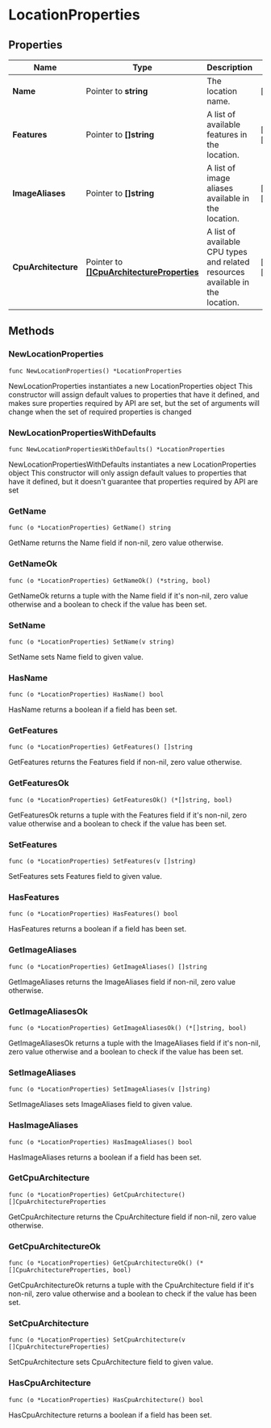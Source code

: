 # LocationProperties

## Properties

|Name | Type | Description | Notes|
|------------ | ------------- | ------------- | -------------|
|**Name** | Pointer to **string** | The location name. | [optional] |
|**Features** | Pointer to **[]string** | A list of available features in the location. | [optional] [readonly] |
|**ImageAliases** | Pointer to **[]string** | A list of image aliases available in the location. | [optional] [readonly] |
|**CpuArchitecture** | Pointer to [**[]CpuArchitectureProperties**](CpuArchitectureProperties.md) | A list of available CPU types and related resources available in the location. | [optional] [readonly] |

## Methods

### NewLocationProperties

`func NewLocationProperties() *LocationProperties`

NewLocationProperties instantiates a new LocationProperties object
This constructor will assign default values to properties that have it defined,
and makes sure properties required by API are set, but the set of arguments
will change when the set of required properties is changed

### NewLocationPropertiesWithDefaults

`func NewLocationPropertiesWithDefaults() *LocationProperties`

NewLocationPropertiesWithDefaults instantiates a new LocationProperties object
This constructor will only assign default values to properties that have it defined,
but it doesn't guarantee that properties required by API are set

### GetName

`func (o *LocationProperties) GetName() string`

GetName returns the Name field if non-nil, zero value otherwise.

### GetNameOk

`func (o *LocationProperties) GetNameOk() (*string, bool)`

GetNameOk returns a tuple with the Name field if it's non-nil, zero value otherwise
and a boolean to check if the value has been set.

### SetName

`func (o *LocationProperties) SetName(v string)`

SetName sets Name field to given value.

### HasName

`func (o *LocationProperties) HasName() bool`

HasName returns a boolean if a field has been set.

### GetFeatures

`func (o *LocationProperties) GetFeatures() []string`

GetFeatures returns the Features field if non-nil, zero value otherwise.

### GetFeaturesOk

`func (o *LocationProperties) GetFeaturesOk() (*[]string, bool)`

GetFeaturesOk returns a tuple with the Features field if it's non-nil, zero value otherwise
and a boolean to check if the value has been set.

### SetFeatures

`func (o *LocationProperties) SetFeatures(v []string)`

SetFeatures sets Features field to given value.

### HasFeatures

`func (o *LocationProperties) HasFeatures() bool`

HasFeatures returns a boolean if a field has been set.

### GetImageAliases

`func (o *LocationProperties) GetImageAliases() []string`

GetImageAliases returns the ImageAliases field if non-nil, zero value otherwise.

### GetImageAliasesOk

`func (o *LocationProperties) GetImageAliasesOk() (*[]string, bool)`

GetImageAliasesOk returns a tuple with the ImageAliases field if it's non-nil, zero value otherwise
and a boolean to check if the value has been set.

### SetImageAliases

`func (o *LocationProperties) SetImageAliases(v []string)`

SetImageAliases sets ImageAliases field to given value.

### HasImageAliases

`func (o *LocationProperties) HasImageAliases() bool`

HasImageAliases returns a boolean if a field has been set.

### GetCpuArchitecture

`func (o *LocationProperties) GetCpuArchitecture() []CpuArchitectureProperties`

GetCpuArchitecture returns the CpuArchitecture field if non-nil, zero value otherwise.

### GetCpuArchitectureOk

`func (o *LocationProperties) GetCpuArchitectureOk() (*[]CpuArchitectureProperties, bool)`

GetCpuArchitectureOk returns a tuple with the CpuArchitecture field if it's non-nil, zero value otherwise
and a boolean to check if the value has been set.

### SetCpuArchitecture

`func (o *LocationProperties) SetCpuArchitecture(v []CpuArchitectureProperties)`

SetCpuArchitecture sets CpuArchitecture field to given value.

### HasCpuArchitecture

`func (o *LocationProperties) HasCpuArchitecture() bool`

HasCpuArchitecture returns a boolean if a field has been set.


